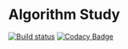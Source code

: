 # Algorithm Study

[![Build status](https://ci.appveyor.com/api/projects/status/oqhmkkbp1a1f3qlb/branch/master?svg=true)](https://ci.appveyor.com/project/Jason2013/algorithm-study/branch/master) [![Codacy Badge](https://api.codacy.com/project/badge/Grade/4c29ce3e4cc64470a9bee236f76a64f6)](https://www.codacy.com/app/Jason2013/algorithm_study?utm_source=github.com&amp;utm_medium=referral&amp;utm_content=Jason2013/algorithm_study&amp;utm_campaign=Badge_Grade)
